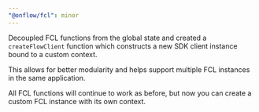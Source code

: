 ```yaml
---
"@onflow/fcl": minor
---
```


Decoupled FCL functions from the global state and created a `createFlowClient` function which constructs a new SDK client instance bound to a custom context.

This allows for better modularity and helps support multiple FCL instances in the same application.

All FCL functions will continue to work as before, but now you can create a custom FCL instance with its own context.